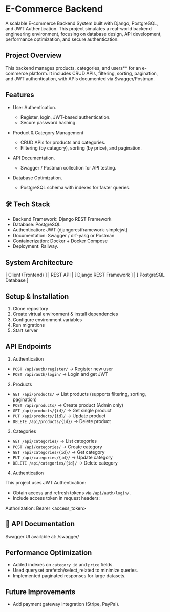 # E-Commerce Backend

A scalable E-commerce Backend System built with Django, PostgreSQL, and JWT Authentication.
This project simulates a real-world backend engineering environment, focusing on database design, API development, performance optimization, and secure authentication.

## Project Overview
This backend manages products, categories, and users** for an e-commerce platform.
It includes CRUD APIs, filtering, sorting, pagination, and JWT authentication, with APIs documented via Swagger/Postman.

## Features
* User Authentication.
  * Register, login, JWT-based authentication.
  * Secure password hashing.

* Product & Category Management
  * CRUD APIs for products and categories.
  * Filtering (by category), sorting (by price), and pagination.

* API Documentation.
  * Swagger / Postman collection for API testing.

* Database Optimization.
  * PostgreSQL schema with indexes for faster queries.


## 🛠 Tech Stack
* Backend Framework: Django REST Framework
* Database: PostgreSQL
* Authentication: JWT (djangorestframework-simplejwt)
* Documentation: Swagger / drf-yasg or Postman
* Containerization: Docker + Docker Compose
* Deployment: Railway.


## System Architecture

[ Client (Frontend) ]
        |
     REST API
        |
[ Django REST Framework ]
        |
[ PostgreSQL Database ]


## Setup & Installation

1. Clone repository
2. Create virtual environment & install dependencies
3. Configure environment variables
4. Run migrations
5. Start server


## API Endpoints
1.  Authentication
* `POST /api/auth/register/` → Register new user
* `POST /api/auth/login/` → Login and get JWT

2. Products
* `GET /api/products/` → List products (supports filtering, sorting, pagination)
* `POST /api/products/` → Create product (Admin only)
* `GET /api/products/{id}/` → Get single product
* `PUT /api/products/{id}/` → Update product
* `DELETE /api/products/{id}/` → Delete product

3. Categories

* `GET /api/categories/` → List categories
* `POST /api/categories/` → Create category
* `GET /api/categories/{id}/` → Get category
* `PUT /api/categories/{id}/` → Update category
* `DELETE /api/categories/{id}/` → Delete category

4. Authentication

This project uses JWT Authentication:

* Obtain access and refresh tokens via `/api/auth/login/`.
* Include access token in request headers:

Authorization: Bearer <access_token>


## 📑 API Documentation

Swagger UI available at:
/swagger/


## Performance Optimization

* Added indexes on `category_id` and `price` fields.
* Used queryset prefetch/select_related to minimize queries.
* Implemented paginated responses for large datasets.


## Future Improvements
* Add payment gateway integration (Stripe, PayPal).
